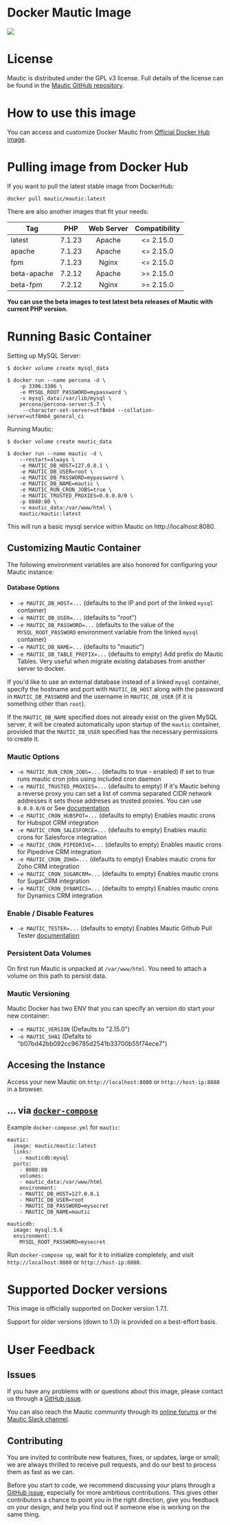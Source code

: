 Docker Mautic Image
===================
<img src="https://www.mautic.org/media/images/github_readme.png" />

# License

Mautic is distributed under the GPL v3 license. Full details of the license can be found in the [Mautic GitHub repository](https://github.com/mautic/mautic/blob/staging/LICENSE.txt).

# How to use this image

You can access and customize Docker Mautic from [Official Docker Hub image](https://hub.docker.com/r/mautic/mautic/).

# Pulling image from Docker Hub

If you want to pull the latest stable image from DockerHub:

	docker pull mautic/mautic:latest

There are also another images that fit your needs:

| Tag | PHP | Web Server | Compatibility |
|-----|:-----:|:------------:|:---------------:|
| latest | 7.1.23 | Apache | <= 2.15.0 |
| apache | 7.1.23 | Apache | <= 2.15.0 |
| fpm | 7.1.23 | Nginx | <= 2.15.0 |
| beta-apache | 7.2.12 | Apache | >= 2.15.0 |
| beta-fpm | 7.2.12 | Nginx | >= 2.15.0 |

**You can use the beta images to test latest beta releases of Mautic with current PHP version.**

# Running Basic Container

Setting up MySQL Server:

	$ docker volume create mysql_data

	$ docker run --name percona -d \
        -p 3306:3306 \
        -e MYSQL_ROOT_PASSWORD=mypassword \
        -v mysql_data:/var/lib/mysql \
        percona/percona-server:5.7 \
         --character-set-server=utf8mb4 --collation-server=utf8mb4_general_ci

Running Mautic:

	$ docker volume create mautic_data

	$ docker run --name mautic -d \
        --restart=always \
        -e MAUTIC_DB_HOST=127.0.0.1 \
        -e MAUTIC_DB_USER=root \
        -e MAUTIC_DB_PASSWORD=mypassword \
        -e MAUTIC_DB_NAME=mautic \
        -e MAUTIC_RUN_CRON_JOBS=true \
        -e MAUTIC_TRUSTED_PROXIES=0.0.0.0/0 \
        -p 8080:80 \
        -v mautic_data:/var/www/html \
        mautic/mautic:latest

This will run a basic mysql service within Mautic on http://localhost:8080.

## Customizing Mautic Container

The following environment variables are also honored for configuring your Mautic instance:

#### Database Options
-	`-e MAUTIC_DB_HOST=...` (defaults to the IP and port of the linked `mysql` container)
-	`-e MAUTIC_DB_USER=...` (defaults to "root")
-	`-e MAUTIC_DB_PASSWORD=...` (defaults to the value of the `MYSQL_ROOT_PASSWORD` environment variable from the linked `mysql` container)
-	`-e MAUTIC_DB_NAME=...` (defaults to "mautic")
-	`-e MAUTIC_DB_TABLE_PREFIX=...` (defaults to empty) Add prefix do Mautic Tables. Very useful when migrate existing databases from another server to docker.

If you'd like to use an external database instead of a linked `mysql` container, specify the hostname and port with `MAUTIC_DB_HOST` along with the password in `MAUTIC_DB_PASSWORD` and the username in `MAUTIC_DB_USER` (if it is something other than `root`).


If the `MAUTIC_DB_NAME` specified does not already exist on the given MySQL server, it will be created automatically upon startup of the `mautic` container, provided that the `MAUTIC_DB_USER` specified has the necessary permissions to create it.

### Mautic Options
-	`-e MAUTIC_RUN_CRON_JOBS=...` (defaults to true - enabled) If set to true runs mautic cron jobs using included cron daemon
-	`-e MAUTIC_TRUSTED_PROXIES=...` (defaults to empty) If it's Mautic behing a reverse proxy you can set a list of comma separated CIDR network addresses it sets those addreses as trusted proxies. You can use `0.0.0.0/0` or See [documentation](http://symfony.com/doc/current/request/load_balancer_reverse_proxy.html)
-	`-e MAUTIC_CRON_HUBSPOT=...` (defaults to empty) Enables mautic crons for Hubspot CRM integration
-	`-e MAUTIC_CRON_SALESFORCE=...` (defaults to empty) Enables mautic crons for Salesforce integration
-	`-e MAUTIC_CRON_PIPEDRIVE=...` (defaults to empty) Enables mautic crons for Pipedrive CRM integration
-	`-e MAUTIC_CRON_ZOHO=...` (defaults to empty) Enables mautic crons for Zoho CRM integration
-	`-e MAUTIC_CRON_SUGARCRM=...` (defaults to empty) Enables mautic crons for SugarCRM integration
-	`-e MAUTIC_CRON_DYNAMICS=...` (defaults to empty) Enables mautic crons for Dynamics CRM integration

### Enable / Disable Features
-	`-e MAUTIC_TESTER=...` (defaults to empty) Enables Mautic Github Pull Tester  [documentation](https://github.com/mautic/mautic-tester)


### Persistent Data Volumes

On first run Mautic is unpacked at `/var/www/html`. You need to attach a volume on this path to persist data.

### Mautic Versioning

Mautic Docker has two ENV that you can specify an version do start your new container:

 - `-e MAUTIC_VERSION` (Defaults to "2.15.0")
 - `-e MAUTIC_SHA1` (Defalts to "b07bd42bb092cc96785d2541b33700b55f74ece7")

## Accesing the Instance

Access your new Mautic on `http://localhost:8080` or `http://host-ip:8080` in a browser.


## ... via [`docker-compose`](https://github.com/docker/compose)

Example `docker-compose.yml` for `mautic`:

	mautic:
	  image: mautic/mautic:latest
	  links:
	    - mauticdb:mysql
	  ports:
	    - 8080:80
		volumes:
	    - mautic_data:/var/www/html
		environment:
	    - MAUTIC_DB_HOST=127.0.0.1
	    - MAUTIC_DB_USER=root
	    - MAUTIC_DB_PASSWORD=mysecret
	    - MAUTIC_DB_NAME=mautic

	mauticdb:
	  image: mysql:5.6
	  environment:
	    MYSQL_ROOT_PASSWORD=mysecret

Run `docker-compose up`, wait for it to initialize completely, and visit `http://localhost:8080` or `http://host-ip:8080`.

# Supported Docker versions

This image is officially supported on Docker version 1.7.1.

Support for older versions (down to 1.0) is provided on a best-effort basis.

# User Feedback

## Issues

If you have any problems with or questions about this image, please contact us through a [GitHub issue](https://github.com/mautic/docker-mautic/issues).

You can also reach the Mautic community through its [online forums](https://www.mautic.org/community/) or the [Mautic Slack channel](https://www.mautic.org/slack/).

## Contributing

You are invited to contribute new features, fixes, or updates, large or small; we are always thrilled to receive pull requests, and do our best to process them as fast as we can.

Before you start to code, we recommend discussing your plans through a [GitHub issue](https://github.com/mautic/docker-mautic/issues), especially for more ambitious contributions. This gives other contributors a chance to point you in the right direction, give you feedback on your design, and help you find out if someone else is working on the same thing.
